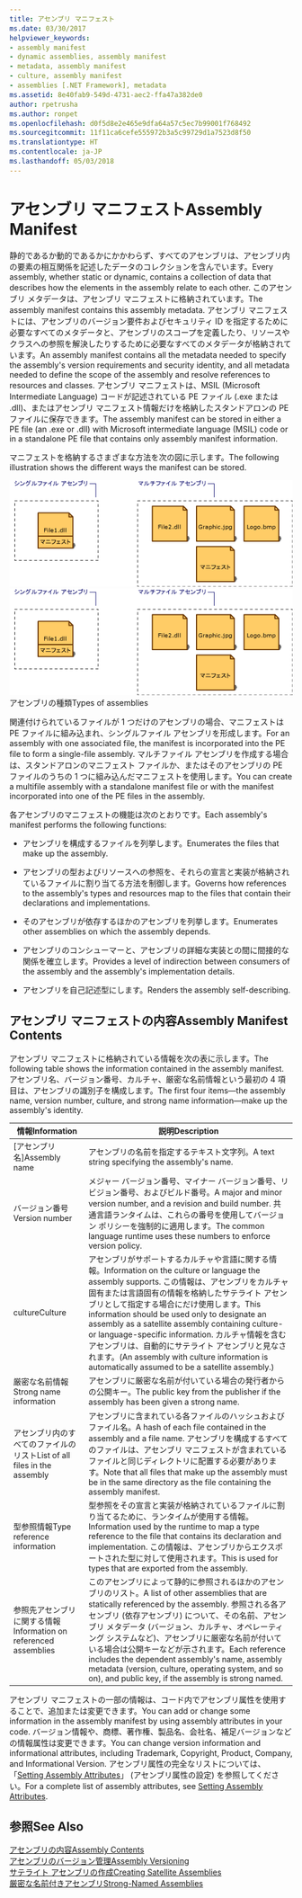```yaml
---
title: アセンブリ マニフェスト
ms.date: 03/30/2017
helpviewer_keywords:
- assembly manifest
- dynamic assemblies, assembly manifest
- metadata, assembly manifest
- culture, assembly manifest
- assemblies [.NET Framework], metadata
ms.assetid: 8e40fab9-549d-4731-aec2-ffa47a382de0
author: rpetrusha
ms.author: ronpet
ms.openlocfilehash: d0f5d8e2e465e9dfa64a57c5ec7b99001f768492
ms.sourcegitcommit: 11f11ca6cefe555972b3a5c99729d1a7523d8f50
ms.translationtype: HT
ms.contentlocale: ja-JP
ms.lasthandoff: 05/03/2018
---
```

# <a name="assembly-manifest"></a><span data-ttu-id="6714b-102">アセンブリ マニフェスト</span><span class="sxs-lookup"><span data-stu-id="6714b-102">Assembly Manifest</span></span>
<span data-ttu-id="6714b-103">静的であるか動的であるかにかかわらず、すべてのアセンブリは、アセンブリ内の要素の相互関係を記述したデータのコレクションを含んでいます。</span><span class="sxs-lookup"><span data-stu-id="6714b-103">Every assembly, whether static or dynamic, contains a collection of data that describes how the elements in the assembly relate to each other.</span></span> <span data-ttu-id="6714b-104">このアセンブリ メタデータは、アセンブリ マニフェストに格納されています。</span><span class="sxs-lookup"><span data-stu-id="6714b-104">The assembly manifest contains this assembly metadata.</span></span> <span data-ttu-id="6714b-105">アセンブリ マニフェストには、アセンブリのバージョン要件およびセキュリティ ID を指定するために必要なすべてのメタデータと、アセンブリのスコープを定義したり、リソースやクラスへの参照を解決したりするために必要なすべてのメタデータが格納されています。</span><span class="sxs-lookup"><span data-stu-id="6714b-105">An assembly manifest contains all the metadata needed to specify the assembly's version requirements and security identity, and all metadata needed to define the scope of the assembly and resolve references to resources and classes.</span></span> <span data-ttu-id="6714b-106">アセンブリ マニフェストは、MSIL (Microsoft Intermediate Language) コードが記述されている PE ファイル (.exe または .dll)、またはアセンブリ マニフェスト情報だけを格納したスタンドアロンの PE ファイルに保存できます。</span><span class="sxs-lookup"><span data-stu-id="6714b-106">The assembly manifest can be stored in either a PE file (an .exe or .dll) with Microsoft intermediate language (MSIL) code or in a standalone PE file that contains only assembly manifest information.</span></span>  
  
 <span data-ttu-id="6714b-107">マニフェストを格納するさまざまな方法を次の図に示します。</span><span class="sxs-lookup"><span data-stu-id="6714b-107">The following illustration shows the different ways the manifest can be stored.</span></span>  
  
 <span data-ttu-id="6714b-108">![A single&#45;file assembly](../../../docs/framework/app-domains/media/assemblytypes.gif "assemblytypes")</span><span class="sxs-lookup"><span data-stu-id="6714b-108">![A single&#45;file assembly](../../../docs/framework/app-domains/media/assemblytypes.gif "assemblytypes")</span></span>  
<span data-ttu-id="6714b-109">アセンブリの種類</span><span class="sxs-lookup"><span data-stu-id="6714b-109">Types of assemblies</span></span>  
  
 <span data-ttu-id="6714b-110">関連付けられているファイルが 1 つだけのアセンブリの場合、マニフェストは PE ファイルに組み込まれ、シングルファイル アセンブリを形成します。</span><span class="sxs-lookup"><span data-stu-id="6714b-110">For an assembly with one associated file, the manifest is incorporated into the PE file to form a single-file assembly.</span></span> <span data-ttu-id="6714b-111">マルチファイル アセンブリを作成する場合は、スタンドアロンのマニフェスト ファイルか、またはそのアセンブリの PE ファイルのうちの 1 つに組み込んだマニフェストを使用します。</span><span class="sxs-lookup"><span data-stu-id="6714b-111">You can create a multifile assembly with a standalone manifest file or with the manifest incorporated into one of the PE files in the assembly.</span></span>  
  
 <span data-ttu-id="6714b-112">各アセンブリのマニフェストの機能は次のとおりです。</span><span class="sxs-lookup"><span data-stu-id="6714b-112">Each assembly's manifest performs the following functions:</span></span>  
  
-   <span data-ttu-id="6714b-113">アセンブリを構成するファイルを列挙します。</span><span class="sxs-lookup"><span data-stu-id="6714b-113">Enumerates the files that make up the assembly.</span></span>  
  
-   <span data-ttu-id="6714b-114">アセンブリの型およびリソースへの参照を、それらの宣言と実装が格納されているファイルに割り当てる方法を制御します。</span><span class="sxs-lookup"><span data-stu-id="6714b-114">Governs how references to the assembly's types and resources map to the files that contain their declarations and implementations.</span></span>  
  
-   <span data-ttu-id="6714b-115">そのアセンブリが依存するほかのアセンブリを列挙します。</span><span class="sxs-lookup"><span data-stu-id="6714b-115">Enumerates other assemblies on which the assembly depends.</span></span>  
  
-   <span data-ttu-id="6714b-116">アセンブリのコンシューマーと、アセンブリの詳細な実装との間に間接的な関係を確立します。</span><span class="sxs-lookup"><span data-stu-id="6714b-116">Provides a level of indirection between consumers of the assembly and the assembly's implementation details.</span></span>  
  
-   <span data-ttu-id="6714b-117">アセンブリを自己記述型にします。</span><span class="sxs-lookup"><span data-stu-id="6714b-117">Renders the assembly self-describing.</span></span>  
  
## <a name="assembly-manifest-contents"></a><span data-ttu-id="6714b-118">アセンブリ マニフェストの内容</span><span class="sxs-lookup"><span data-stu-id="6714b-118">Assembly Manifest Contents</span></span>  
 <span data-ttu-id="6714b-119">アセンブリ マニフェストに格納されている情報を次の表に示します。</span><span class="sxs-lookup"><span data-stu-id="6714b-119">The following table shows the information contained in the assembly manifest.</span></span> <span data-ttu-id="6714b-120">アセンブリ名、バージョン番号、カルチャ、厳密な名前情報という最初の 4 項目は、アセンブリの識別子を構成します。</span><span class="sxs-lookup"><span data-stu-id="6714b-120">The first four items—the assembly name, version number, culture, and strong name information—make up the assembly's identity.</span></span>  
  
|<span data-ttu-id="6714b-121">情報</span><span class="sxs-lookup"><span data-stu-id="6714b-121">Information</span></span>|<span data-ttu-id="6714b-122">説明</span><span class="sxs-lookup"><span data-stu-id="6714b-122">Description</span></span>|  
|-----------------|-----------------|  
|<span data-ttu-id="6714b-123">[アセンブリ名]</span><span class="sxs-lookup"><span data-stu-id="6714b-123">Assembly name</span></span>|<span data-ttu-id="6714b-124">アセンブリの名前を指定するテキスト文字列。</span><span class="sxs-lookup"><span data-stu-id="6714b-124">A text string specifying the assembly's name.</span></span>|  
|<span data-ttu-id="6714b-125">バージョン番号</span><span class="sxs-lookup"><span data-stu-id="6714b-125">Version number</span></span>|<span data-ttu-id="6714b-126">メジャー バージョン番号、マイナー バージョン番号、リビジョン番号、およびビルド番号。</span><span class="sxs-lookup"><span data-stu-id="6714b-126">A major and minor version number, and a revision and build number.</span></span> <span data-ttu-id="6714b-127">共通言語ランタイムは、これらの番号を使用してバージョン ポリシーを強制的に適用します。</span><span class="sxs-lookup"><span data-stu-id="6714b-127">The common language runtime uses these numbers to enforce version policy.</span></span>|  
|<span data-ttu-id="6714b-128">culture</span><span class="sxs-lookup"><span data-stu-id="6714b-128">Culture</span></span>|<span data-ttu-id="6714b-129">アセンブリがサポートするカルチャや言語に関する情報。</span><span class="sxs-lookup"><span data-stu-id="6714b-129">Information on the culture or language the assembly supports.</span></span> <span data-ttu-id="6714b-130">この情報は、アセンブリをカルチャ固有または言語固有の情報を格納したサテライト アセンブリとして指定する場合にだけ使用します。</span><span class="sxs-lookup"><span data-stu-id="6714b-130">This information should be used only to designate an assembly as a satellite assembly containing culture- or language-specific information.</span></span> <span data-ttu-id="6714b-131">カルチャ情報を含むアセンブリは、自動的にサテライト アセンブリと見なされます。</span><span class="sxs-lookup"><span data-stu-id="6714b-131">(An assembly with culture information is automatically assumed to be a satellite assembly.)</span></span>|  
|<span data-ttu-id="6714b-132">厳密な名前情報</span><span class="sxs-lookup"><span data-stu-id="6714b-132">Strong name information</span></span>|<span data-ttu-id="6714b-133">アセンブリに厳密な名前が付いている場合の発行者からの公開キー。</span><span class="sxs-lookup"><span data-stu-id="6714b-133">The public key from the publisher if the assembly has been given a strong name.</span></span>|  
|<span data-ttu-id="6714b-134">アセンブリ内のすべてのファイルのリスト</span><span class="sxs-lookup"><span data-stu-id="6714b-134">List of all files in the assembly</span></span>|<span data-ttu-id="6714b-135">アセンブリに含まれている各ファイルのハッシュおよびファイル名。</span><span class="sxs-lookup"><span data-stu-id="6714b-135">A hash of each file contained in the assembly and a file name.</span></span> <span data-ttu-id="6714b-136">アセンブリを構成するすべてのファイルは、アセンブリ マニフェストが含まれているファイルと同じディレクトリに配置する必要があります。</span><span class="sxs-lookup"><span data-stu-id="6714b-136">Note that all files that make up the assembly must be in the same directory as the file containing the assembly manifest.</span></span>|  
|<span data-ttu-id="6714b-137">型参照情報</span><span class="sxs-lookup"><span data-stu-id="6714b-137">Type reference information</span></span>|<span data-ttu-id="6714b-138">型参照をその宣言と実装が格納されているファイルに割り当てるために、ランタイムが使用する情報。</span><span class="sxs-lookup"><span data-stu-id="6714b-138">Information used by the runtime to map a type reference to the file that contains its declaration and implementation.</span></span> <span data-ttu-id="6714b-139">この情報は、アセンブリからエクスポートされた型に対して使用されます。</span><span class="sxs-lookup"><span data-stu-id="6714b-139">This is used for types that are exported from the assembly.</span></span>|  
|<span data-ttu-id="6714b-140">参照先アセンブリに関する情報</span><span class="sxs-lookup"><span data-stu-id="6714b-140">Information on referenced assemblies</span></span>|<span data-ttu-id="6714b-141">このアセンブリによって静的に参照されるほかのアセンブリのリスト。</span><span class="sxs-lookup"><span data-stu-id="6714b-141">A list of other assemblies that are statically referenced by the assembly.</span></span> <span data-ttu-id="6714b-142">参照される各アセンブリ (依存アセンブリ) について、その名前、アセンブリ メタデータ (バージョン、カルチャ、オペレーティング システムなど)、アセンブリに厳密な名前が付いている場合は公開キーなどが示されます。</span><span class="sxs-lookup"><span data-stu-id="6714b-142">Each reference includes the dependent assembly's name, assembly metadata (version, culture, operating system, and so on), and public key, if the assembly is strong named.</span></span>|  
  
 <span data-ttu-id="6714b-143">アセンブリ マニフェストの一部の情報は、コード内でアセンブリ属性を使用することで、追加または変更できます。</span><span class="sxs-lookup"><span data-stu-id="6714b-143">You can add or change some information in the assembly manifest by using assembly attributes in your code.</span></span> <span data-ttu-id="6714b-144">バージョン情報や、商標、著作権、製品名、会社名、補足バージョンなどの情報属性は変更できます。</span><span class="sxs-lookup"><span data-stu-id="6714b-144">You can change version information and informational attributes, including Trademark, Copyright, Product, Company, and Informational Version.</span></span> <span data-ttu-id="6714b-145">アセンブリ属性の完全なリストについては、「[Setting Assembly Attributes](../../../docs/framework/app-domains/set-assembly-attributes.md)」 (アセンブリ属性の設定) を参照してください。</span><span class="sxs-lookup"><span data-stu-id="6714b-145">For a complete list of assembly attributes, see [Setting Assembly Attributes](../../../docs/framework/app-domains/set-assembly-attributes.md).</span></span>  
  
## <a name="see-also"></a><span data-ttu-id="6714b-146">参照</span><span class="sxs-lookup"><span data-stu-id="6714b-146">See Also</span></span>  
 [<span data-ttu-id="6714b-147">アセンブリの内容</span><span class="sxs-lookup"><span data-stu-id="6714b-147">Assembly Contents</span></span>](../../../docs/framework/app-domains/assembly-contents.md)  
 [<span data-ttu-id="6714b-148">アセンブリのバージョン管理</span><span class="sxs-lookup"><span data-stu-id="6714b-148">Assembly Versioning</span></span>](../../../docs/framework/app-domains/assembly-versioning.md)  
 [<span data-ttu-id="6714b-149">サテライト アセンブリの作成</span><span class="sxs-lookup"><span data-stu-id="6714b-149">Creating Satellite Assemblies</span></span>](../../../docs/framework/resources/creating-satellite-assemblies-for-desktop-apps.md)  
 [<span data-ttu-id="6714b-150">厳密な名前付きアセンブリ</span><span class="sxs-lookup"><span data-stu-id="6714b-150">Strong-Named Assemblies</span></span>](../../../docs/framework/app-domains/strong-named-assemblies.md)
